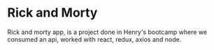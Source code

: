 # Rick and Morty
Rick and morty app, is a project done in Henry's bootcamp where we consumed an api, worked with react, redux, axios and node.

